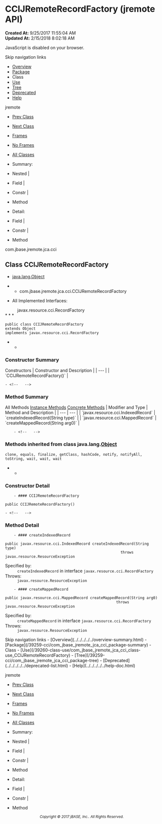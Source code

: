 # CCIJRemoteRecordFactory (jremote   API)

**Created At:** 9/25/2017 11:55:04 AM  
**Updated At:** 2/15/2018 8:02:18 AM  

<script type="text/javascript"><!--
    try {
        if (location.href.indexOf('is-external=true') == -1) {
            parent.document.title="CCIJRemoteRecordFactory (jremote   API)";
        }
    }
    catch(err) {
    }
//-->
var methods = {"i0":10,"i1":10};
var tabs = {65535:["t0","All Methods"],2:["t2","Instance Methods"],8:["t4","Concrete Methods"]};
var altColor = "altColor";
var rowColor = "rowColor";
var tableTab = "tableTab";
var activeTableTab = "activeTableTab";</script><noscript><div>JavaScript is disabled on your browser.</div></noscript><!-- ========= START OF TOP NAVBAR ======= -->
<!--   -->
Skip navigation links
<!--   -->
- [Overview](../../../../../overview-summary.html)
- [Package](/39259-cci/com_jbase_jremote_jca_cci_package-summary)
- Class
- [Use](/39260-class-use/com_jbase_jremote_jca_cci_class-use_CCIJRemoteRecordFactory)
- [Tree](/39259-cci/com_jbase_jremote_jca_cci_package-tree)
- [Deprecated](../../../../../deprecated-list.html)
- [Help](../../../../../help-doc.html)


jremote <br>

- [Prev Class](/39259-cci/com_jbase_jremote_jca_cci_CCIJRemoteManagedConnectionFactory "class in com.jbase.jremote.jca.cci")
- [Next Class](/39259-cci/com_jbase_jremote_jca_cci_CCIJRemoteSubroutineParametersRecord "class in com.jbase.jremote.jca.cci")


- [Frames](../../../../../index.html?com/jbase/jremote/jca/cci//39259-cci/com_jbase_jremote_jca_cci_CCIJRemoteRecordFactory)
- [No Frames](/39259-cci/com_jbase_jremote_jca_cci_CCIJRemoteRecordFactory)


- [All Classes](../../../../../allclasses-noframe.html)


<script type="text/javascript"><!--
  allClassesLink = document.getElementById("allclasses_navbar_top");
  if(window==top) {
    allClassesLink.style.display = "block";
  }
  else {
    allClassesLink.style.display = "none";
  }
  //--></script>

- Summary:
- Nested |
- Field |
- Constr |
- Method


- Detail:
- Field |
- Constr |
- Method
<!--   -->
<!-- ========= END OF TOP NAVBAR ========= --><!-- ======== START OF CLASS DATA ======== -->
com.jbase.jremote.jca.cci

## Class CCIJRemoteRecordFactory

- [java.lang.Object](http://java.sun.com/j2se/1.5.0/docs/api/java/lang/Object.html?is-external=true "class or interface in java.lang")
- - com.jbase.jremote.jca.cci.CCIJRemoteRecordFactory


- <dl><dt>All Implemented Interfaces:</dt>
<dd>javax.resource.cci.RecordFactory</dd></dl>
* * *


```
public class CCIJRemoteRecordFactory
extends Object
implements javax.resource.cci.RecordFactory
```

- <!-- ======== CONSTRUCTOR SUMMARY ======== -->
    - <!--   -->
### Constructor Summary


<caption><span>Constructors</span><span class="tabEnd"> </span></caption>| Constructor and Description |
| --- |
| `CCIJRemoteRecordFactory()`  |

<!-- ========== METHOD SUMMARY =========== -->
    - <!--   -->
### Method Summary


<caption><span id="t0" class="activeTableTab"><span>All Methods</span><span class="tabEnd"> </span></span><span id="t2" class="tableTab"><span><a href="javascript:show(2);">Instance Methods</a></span><span class="tabEnd"> </span></span><span id="t4" class="tableTab"><span><a href="javascript:show(8);">Concrete Methods</a></span><span class="tabEnd"> </span></span></caption>| Modifier and Type | Method and Description |
| --- | --- |
| `javax.resource.cci.IndexedRecord` | `createIndexedRecord(String type)`  |
| `javax.resource.cci.MappedRecord` | `createMappedRecord(String arg0)`  |


        - <!--   -->
### Methods inherited from class java.lang.[Object](http://java.sun.com/j2se/1.5.0/docs/api/java/lang/Object.html?is-external=true "class or interface in java.lang")
`clone, equals, finalize, getClass, hashCode, notify, notifyAll, toString, wait, wait, wait`

- <!-- ========= CONSTRUCTOR DETAIL ======== -->
    - <!--   -->
### Constructor Detail
<!--   -->
        - #### CCIJRemoteRecordFactory

```
public CCIJRemoteRecordFactory()
```

<!-- ============ METHOD DETAIL ========== -->
    - <!--   -->
### Method Detail
<!--   -->
        - #### createIndexedRecord

```
public javax.resource.cci.IndexedRecord createIndexedRecord(String type)
                                                     throws javax.resource.ResourceException
```
<dl><dt><span class="overrideSpecifyLabel">Specified by:</span></dt>
<dd>
<code>createIndexedRecord</code> in interface <code>javax.resource.cci.RecordFactory</code>
</dd>
<dt><span class="throwsLabel">Throws:</span></dt>
<dd><code>javax.resource.ResourceException</code></dd></dl>

<!--   -->
        - #### createMappedRecord

```
public javax.resource.cci.MappedRecord createMappedRecord(String arg0)
                                                   throws javax.resource.ResourceException
```
<dl><dt><span class="overrideSpecifyLabel">Specified by:</span></dt>
<dd>
<code>createMappedRecord</code> in interface <code>javax.resource.cci.RecordFactory</code>
</dd>
<dt><span class="throwsLabel">Throws:</span></dt>
<dd><code>javax.resource.ResourceException</code></dd></dl>
<!-- ========= END OF CLASS DATA ========= --><!-- ======= START OF BOTTOM NAVBAR ====== -->
<!--   -->
Skip navigation links
<!--   -->
- [Overview](../../../../../overview-summary.html)
- [Package](/39259-cci/com_jbase_jremote_jca_cci_package-summary)
- Class
- [Use](/39260-class-use/com_jbase_jremote_jca_cci_class-use_CCIJRemoteRecordFactory)
- [Tree](/39259-cci/com_jbase_jremote_jca_cci_package-tree)
- [Deprecated](../../../../../deprecated-list.html)
- [Help](../../../../../help-doc.html)


jremote <br>

- [Prev Class](/39259-cci/com_jbase_jremote_jca_cci_CCIJRemoteManagedConnectionFactory "class in com.jbase.jremote.jca.cci")
- [Next Class](/39259-cci/com_jbase_jremote_jca_cci_CCIJRemoteSubroutineParametersRecord "class in com.jbase.jremote.jca.cci")


- [Frames](../../../../../index.html?com/jbase/jremote/jca/cci//39259-cci/com_jbase_jremote_jca_cci_CCIJRemoteRecordFactory)
- [No Frames](/39259-cci/com_jbase_jremote_jca_cci_CCIJRemoteRecordFactory)


- [All Classes](../../../../../allclasses-noframe.html)


<script type="text/javascript"><!--
  allClassesLink = document.getElementById("allclasses_navbar_bottom");
  if(window==top) {
    allClassesLink.style.display = "block";
  }
  else {
    allClassesLink.style.display = "none";
  }
  //--></script>

- Summary:
- Nested |
- Field |
- Constr |
- Method


- Detail:
- Field |
- Constr |
- Method
<!--   -->
<!-- ======== END OF BOTTOM NAVBAR ======= -->
<small>			<center>			<i>Copyright © 2017 jBASE, Inc.. All Rights Reserved.</i>		</center></small>

